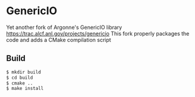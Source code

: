 # GenericIO
Yet another fork of Argonne's GenericIO library https://trac.alcf.anl.gov/projects/genericio
This fork properly packages the code and adds a CMake compilation script

## Build

```sh
$ mkdir build
$ cd build
$ cmake ..
$ make install
```
